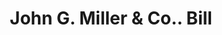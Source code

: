 ---
doi: 10.7916/D8NZ9KTS
date_other: '1901'
date_other_textual: '1901'
form: printed ephemera
genre:
- Invoices
name:
- John G. Miller & Co.
object_in_context_url: https://biggert.cul.columbia.edu/items/view/ave_biggert_01742
subject_hierarchical_geographic:
- Chicago, Illinois, United States
subject_name:
- John G. Miller & Co.
title: John G. Miller & Co.. Bill
sort_title: John G. Miller & Co.. Bill
call_number: ave_biggert_01742
coordinates:
- 41.83694444444445,-87.68472222222222
pid: ave_biggert_01742
identifiers: ave_biggert_01742
thumbnail: false
permalink: /biggert/ave_biggert_01742/
layout: iiif-image-page
---